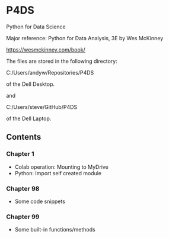 # P4DS
Python for Data Science

Major reference:
Python for Data Analysis, 3E by Wes McKinney

https://wesmckinney.com/book/

The files are stored in the following directory:

C:/Users/andyw/Repositories/P4DS

of the Dell Desktop.

and

C:/Users/steve/GitHub/P4DS

of the Dell Laptop.


## Contents

### Chapter 1
* Colab operation: Mounting to MyDrive
* Python: Import self created module

### Chapter 98
* Some code snippets

### Chapter 99
* Some built-in functions/methods
